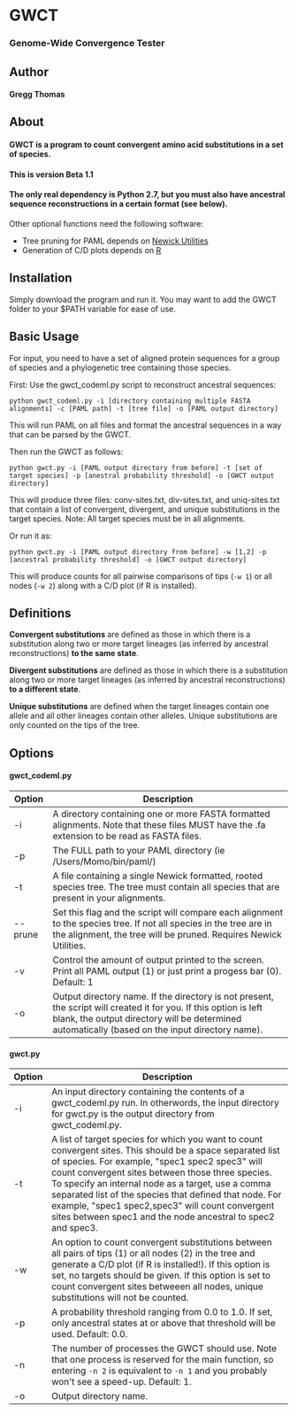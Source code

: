 # GWCT
### Genome-Wide Convergence Tester

## Author
#### Gregg Thomas

## About

#### GWCT is a program to count convergent amino acid substitutions in a set of species.

#### This is version Beta 1.1
#### The only real dependency is Python 2.7, but you must also have ancestral sequence reconstructions in a certain format (see below).

Other optional functions need the following software:

- Tree pruning for PAML depends on [Newick Utilities](http://cegg.unige.ch/newick_utils)
- Generation of C/D plots depends on [R](https://www.r-project.org/)

## Installation

Simply download the program and run it. You may want to add the GWCT folder to your $PATH variable for ease of use.

## Basic Usage

For input, you need to have a set of aligned protein sequences for a group of species and a phylogenetic tree containing those species.

First: Use the gwct_codeml.py script to reconstruct ancestral sequences:

`python gwct_codeml.py -i [directory containing multiple FASTA alignments] -c [PAML path] -t [tree file] -o [PAML output directory]`

This will run PAML on all files and format the ancestral sequences in a way that can be parsed by the GWCT. 

Then run the GWCT as follows:

`python gwct.py -i [PAML output directory from before] -t [set of target species] -p [anestral probability threshold] -o [GWCT output directory]`

This will produce three files: conv-sites.txt, div-sites.txt, and uniq-sites.txt that contain a list of convergent, divergent, and unique substitutions in the target species. Note: All target species must be in all alignments.

Or run it as:

`python gwct.py -i [PAML output directory from before] -w [1,2] -p [ancestral probability threshold] -o [GWCT output directory]`

This will produce counts for all pairwise comparisons of tips (`-w 1`) or all nodes (`-w 2`) along with a C/D plot (if R is installed).

## Definitions

**Convergent substitutions** are defined as those in which there is a substitution along two or more target lineages (as inferred by ancestral reconstructions) **to the same state**.

**Divergent substitutions** are defined as those in which there is a substitution along two or more target lineages (as inferred by ancestral reconstructions) **to a different state**.

**Unique substitutions** are defined when the target lineages contain one allele and all other lineages contain other alleles. Unique substitutions are only counted on the tips of the tree.

## Options

#### gwct_codeml.py

| Option | Description | 
| ------ | ----------- |
| -i | A directory containing one or more FASTA formatted alignments. Note that these files MUST have the .fa extension to be read as FASTA files. |
| -p | The FULL path to your PAML directory (ie /Users/Momo/bin/paml/) |
| -t | A file containing a single Newick formatted, rooted species tree. The tree must contain all species that are present in your alignments. |
| --prune | Set this flag and the script will compare each alignment to the species tree. If not all species in the tree are in the alignment, the tree will be pruned. Requires Newick Utilities. |
| -v | Control the amount of output printed to the screen. Print all PAML output (1) or just print a progess bar (0). Default: 1 |
| -o | Output directory name. If the directory is not present, the script will created it for you. If this option is left blank, the output directory will be determined automatically (based on the input directory name). |


#### gwct.py

| Option | Description | 
| ------ | ----------- |
| -i | An input directory containing the contents of a gwct_codeml.py run. In otherwords, the input directory for gwct.py is the output directory from gwct_codeml.py. |
| -t | A list of target species for which you want to count convergent sites. This should be a space separated list of species. For example, "spec1 spec2 spec3" will count convergent sites between those three species. To specify an internal node as a target, use a comma separated list of the species that defined that node. For example, "spec1 spec2,spec3" will count convergent sites between spec1 and the node ancestral to spec2 and spec3. |
| -w | An option to count convergent substitutions between all pairs of tips (1) or all nodes (2) in the tree and generate a C/D plot (if R is installed!). If this option is set, no targets should be given. If this option is set to count convergent sites betweeen all nodes, unique substitutions will not be counted. |
| -p | A probability threshold ranging from 0.0 to 1.0. If set, only ancestral states at or above that threshold will be used. Default: 0.0. |
| -n | The number of processes the GWCT should use. Note that one process is reserved for the main function, so entering `-n 2` is equivalent to `-n 1` and you probably won't see a speed-up. Default: 1. |
| -o | Output directory name. | 
